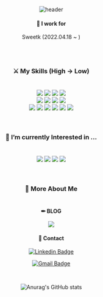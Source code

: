 <div align="center">

![header](https://capsule-render.vercel.app/api?type=cylinder&color=C3E5AE&text=ChaeSuHyeon&fontColor=ffffff&animation=fadeIn)
<!-- ### Hi there 👋 --> 
  
 #### 💼 I work for
  Sweetk (2022.04.18 ~ )
  
  <br/>
  <br/>
  
### ⚔ My Skills (High -> Low)
  #
<div align="center">
  <img src="https://img.shields.io/badge/springboot-6DB33F?style=for-the-badge&logo=springboot&logoColor=white">
  <img src="https://img.shields.io/badge/spring-6DB33F?style=for-the-badge&logo=spring&logoColor=white"/>
  <img src="https://img.shields.io/badge/react-61DAFB?style=for-the-badge&logo=react&logoColor=white">
  <img src="https://img.shields.io/badge/JAVA-007396?style=for-the-badge&logo=java&logoColor=white">
  <br/>
  <img src="https://img.shields.io/badge/python-3776AB?style=for-the-badge&logo=python&logoColor=white">
  <img src="https://img.shields.io/badge/docker-2496ED?style=for-the-badge&logo=docker&logoColor=white">
  <img src="https://img.shields.io/badge/MySQL-4479A1?style=for-the-badge&logo=MySQL&logoColor=white">
  <img src="https://img.shields.io/badge/typescript-3178C6?style=for-the-badge&logo=typescript&logoColor=white">
  <br/>
  <img src="https://img.shields.io/badge/css3-1572B6?style=for-the-badge&logo=css3&logoColor=white">
  <img src="https://img.shields.io/badge/html5-E34F26?style=for-the-badge&logo=html5&logoColor=white">
  <img src="https://img.shields.io/badge/thymeleaf-005F0F?style=for-the-badge&logo=thymeleaf&logoColor=white">
  <img src="https://img.shields.io/badge/redux-764ABC?style=for-the-badge&logo=redux&logoColor=white">
  <img src="https://img.shields.io/badge/amazonaws-232F3E?style=for-the-badge&logo=amazonaws&logoColor=white">
  <img src="https://img.shields.io/badge/jenkins-D24939?style=for-the-badge&logo=jenkins&logoColor=white">
 
</div>
  
  <br/>
  <br/>
  
  
### 📘 I’m currently Interested in  ...
  #
<div align="center">
  <img src="https://img.shields.io/badge/nextjs-000000?style=for-the-badge&logo=nextdotjs&logoColor=white">
  <img src="https://img.shields.io/badge/kubernetes-326CE5?style=for-the-badge&logo=kubernetes&logoColor=white">
  <img src="https://img.shields.io/badge/elasticsearch-005571?style=for-the-badge&logo=elasticsearch&logoColor=white">
  <img src="https://img.shields.io/badge/flutter-02569B?style=for-the-badge&logo=flutter&logoColor=white">
</div>

  <br/>
  <br/>
  
  
### 🙌 More About Me
  #
  
#### ✏ BLOG
<div align="center">
  <a href="https://velog.io/@ddd8177" target="_blank"><img src="https://img.shields.io/badge/velog-20C997?style=for-the-badge&logo=velog&logoColor=white"></a>
</div>

#### 📧 Contact
<div align="center">
  
  [![Linkedin Badge](https://img.shields.io/badge/-LinkedIn-blue?style=for-the-badge&logo=Linkedin&logoColor=white&link=https://www.linkedin.com/in/%EC%88%98%ED%98%84-%EC%B1%84-1238b2255/)]([https://www.linkedin.com/in/seong-yun-byeon-8183a8113/](https://www.linkedin.com/in/%EC%88%98%ED%98%84-%EC%B1%84-1238b2255/))
  
   [![Gmail Badge](https://img.shields.io/badge/Gmail-d14836?style=for-the-badge&logo=Gmail&logoColor=white&link=mailto:ddd8177@gmail.com)](mailto:ddd8177@gmail.com)
  
</div>
  
  <br/>
  
  ![Anurag's GitHub stats](https://github-readme-stats.vercel.app/api?username=chaesuhyeon&show_icons=true&theme=tokyonight)
  
  
</div>
